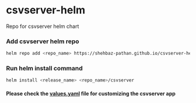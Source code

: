 # csvserver-helm
Repo for csvserver helm chart

### Add csvserver helm repo
```sh
helm repo add <repo_name> https://shehbaz-pathan.github.io/csvserver-helm/charts/chart
```
### Run helm install command
```sh
helm install <release_name> <repo_name>/csvserver
```
#### Please check the [values.yaml](https://github.com/shehbaz-pathan/csvserver-helm/blob/main/charts/csvserver/values.yaml) file for customizing the csvserver app

